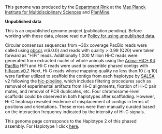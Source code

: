 This genome was produced by the [Department Rink](https://www.mpinat.mpg.de/rink) at the [Max Planck Institute for Multidisciplinary Sciences](https://www.mpinat.mpg.de/) and [PlanMine](https://planmine.mpinat.mpg.de/).

**Unpublished data**

This is an unpublished genome project (publication pending). Before working with these data, please read our [Policy for using unpublished data](https://parasite.wormbase.org/info/about/datausage.html).
  
Circular consensus sequences from ~30x coverage PacBio reads were called using [pbccs](https://ccs.how/) v(6.0.0) and reads with quality > 0.99 (Q20) were taken forward as "HiFi" reads.  Additionally 1,000 Million Hi-C reads were generated from extracted nuclei of whole animals using the [Arima-HiC+ Kit](https://arimagenomics.com/products/genome-wide-hic/). [PacBio](https://www.pacb.com/) HiFi and Hi-C reads were used to assemble phased contigs with [hifiasm v0.7](https://doi.org/10.1038/s41592-020-01056-5). Next, Hi-C reads whose mapping quality no less than 10 (-q 10) were further utilized to scaffold the contigs from each haplotype by [SALSA](https://github.com/marbl/SALSA) v2 following the [hic-pipeline](https://github.com/esrice/hic-pipeline), which includes filtering procedures such as removal of experimental artifacts from Hi-C alignments, fixation of Hi-C pair mates, and removal of PCR duplicates, etc. Four chromosome-level scaffolds could be observed in both haplotypes after scaffolding. However, Hi-C heatmap revealed evidence of misplacement of contigs in terms of positions and orientations. These errors were then manually curated based on the interaction frequency indicated by the intensity of Hi-C signals.
  
This genome page corresponds to the Haplotype 2 of this phased assembly. For Haplotype 1 click [here](https://parasite.wormbase.org/Schmidtea_mediterranea_s2f19h1prjna885486).
